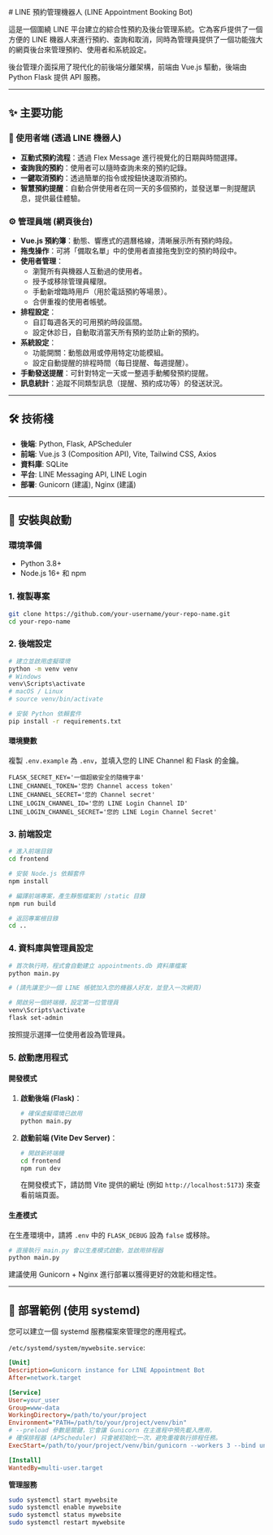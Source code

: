 ﻿﻿# LINE 預約管理機器人 (LINE Appointment Booking Bot)

這是一個圍繞 LINE 平台建立的綜合性預約及後台管理系統。它為客戶提供了一個方便的 LINE 機器人來進行預約、查詢和取消，同時為管理員提供了一個功能強大的網頁後台來管理預約、使用者和系統設定。

後台管理介面採用了現代化的前後端分離架構，前端由 Vue.js 驅動，後端由 Python Flask 提供 API 服務。

 <!-- 建議替換成您的預約簿截圖 -->

---

## ✨ 主要功能

### 👤 使用者端 (透過 LINE 機器人)
- **互動式預約流程**：透過 Flex Message 進行視覺化的日期與時間選擇。
- **查詢我的預約**：使用者可以隨時查詢未來的預約記錄。
- **一鍵取消預約**：透過簡單的指令或按鈕快速取消預約。
- **智慧預約提醒**：自動合併使用者在同一天的多個預約，並發送單一則提醒訊息，提供最佳體驗。

### ⚙️ 管理員端 (網頁後台)
- **Vue.js 預約簿**：動態、響應式的週曆格線，清晰展示所有預約時段。
- **拖曳操作**：可將「備取名單」中的使用者直接拖曳到空的預約時段中。
- **使用者管理**：
  - 瀏覽所有與機器人互動過的使用者。
  - 授予或移除管理員權限。
  - 手動新增臨時用戶（用於電話預約等場景）。
  - 合併重複的使用者帳號。
- **排程設定**：
  - 自訂每週各天的可用預約時段區間。
  - 設定休診日，自動取消當天所有預約並防止新的預約。
- **系統設定**：
  - 功能開關：動態啟用或停用特定功能模組。
  - 設定自動提醒的排程時間（每日提醒、每週提醒）。
- **手動發送提醒**：可針對特定一天或一整週手動觸發預約提醒。
- **訊息統計**：追蹤不同類型訊息（提醒、預約成功等）的發送狀況。

---

## 🛠️ 技術棧

- **後端**: Python, Flask, APScheduler
- **前端**: Vue.js 3 (Composition API), Vite, Tailwind CSS, Axios
- **資料庫**: SQLite
- **平台**: LINE Messaging API, LINE Login
- **部署**: Gunicorn (建議), Nginx (建議)

---

## 🚀 安裝與啟動

### 環境準備
- Python 3.8+
- Node.js 16+ 和 npm

### 1. 複製專案
```bash
git clone https://github.com/your-username/your-repo-name.git
cd your-repo-name
```

### 2. 後端設定

```bash
# 建立並啟用虛擬環境
python -m venv venv
# Windows
venv\Scripts\activate
# macOS / Linux
# source venv/bin/activate

# 安裝 Python 依賴套件
pip install -r requirements.txt
```

#### 環境變數
複製 `.env.example` 為 `.env`，並填入您的 LINE Channel 和 Flask 的金鑰。
```.env
FLASK_SECRET_KEY='一個超級安全的隨機字串'
LINE_CHANNEL_TOKEN='您的 Channel access token'
LINE_CHANNEL_SECRET='您的 Channel secret'
LINE_LOGIN_CHANNEL_ID='您的 LINE Login Channel ID'
LINE_LOGIN_CHANNEL_SECRET='您的 LINE Login Channel Secret'
```

### 3. 前端設定

```bash
# 進入前端目錄
cd frontend

# 安裝 Node.js 依賴套件
npm install

# 編譯前端專案，產生靜態檔案到 /static 目錄
npm run build

# 返回專案根目錄
cd ..
```

### 4. 資料庫與管理員設定

```bash
# 首次執行時，程式會自動建立 appointments.db 資料庫檔案
python main.py

# (請先讓至少一個 LINE 帳號加入您的機器人好友，並登入一次網頁)

# 開啟另一個終端機，設定第一位管理員
venv\Scripts\activate
flask set-admin
```
按照提示選擇一位使用者設為管理員。

### 5. 啟動應用程式

#### 開發模式
1.  **啟動後端 (Flask)**：
    ```bash
    # 確保虛擬環境已啟用
    python main.py
    ```
2.  **啟動前端 (Vite Dev Server)**：
    ```bash
    # 開啟新終端機
    cd frontend
    npm run dev
    ```
    在開發模式下，請訪問 Vite 提供的網址 (例如 `http://localhost:5173`) 來查看前端頁面。

#### 生產模式
在生產環境中，請將 `.env` 中的 `FLASK_DEBUG` 設為 `false` 或移除。
```bash
# 直接執行 main.py 會以生產模式啟動，並啟用排程器
python main.py
```
建議使用 Gunicorn + Nginx 進行部署以獲得更好的效能和穩定性。

---

## 📜 部署範例 (使用 systemd)

您可以建立一個 systemd 服務檔案來管理您的應用程式。

`/etc/systemd/system/mywebsite.service`:
```ini
[Unit]
Description=Gunicorn instance for LINE Appointment Bot
After=network.target

[Service]
User=your_user
Group=www-data
WorkingDirectory=/path/to/your/project
Environment="PATH=/path/to/your/project/venv/bin"
# --preload 參數是關鍵，它會讓 Gunicorn 在主進程中預先載入應用，
# 確保排程器 (APScheduler) 只會被初始化一次，避免重複執行排程任務。
ExecStart=/path/to/your/project/venv/bin/gunicorn --workers 3 --bind unix:mywebsite.sock -m 007 --preload main:app

[Install]
WantedBy=multi-user.target
```

**管理服務**
```bash
sudo systemctl start mywebsite
sudo systemctl enable mywebsite
sudo systemctl status mywebsite
sudo systemctl restart mywebsite
```